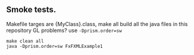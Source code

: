 ## Smoke tests.

Makefile targes are {MyClass}.class, make all build all the java files in this repository GL problems? use `-Dprism.order=sw`

```
make clean all
java -Dprism.order=sw FxFXMLExample1
```
